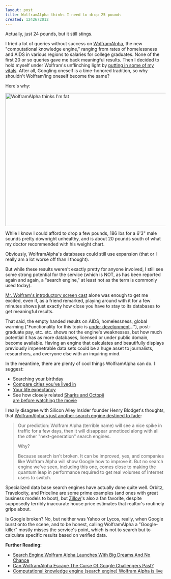 ```yaml
---
layout: post
title: WolframAlpha thinks I need to drop 25 pounds
created: 1242672012
---
```

<p>Actually, just 24 pounds, but it still stings.

<p>I tried a lot of queries without success on <a href="http://www.wolframalpha.com/">WolframAlpha</a>, the new "computational knowledge engine," ranging from rates of homelessness and AIDS in various regions to salaries for college graduates. None of the first 20 or so queries gave me back meaningful results. Then I decided to hold myself under Wolfram's unflinching light by <a href="http://www62.wolframalpha.com/input/?i=male+age+25+height+6%273%22">putting in some of my vitals</a>. After all, Googling oneself is a time-honored tradition, so why shouldn't Wolfram'ing oneself become the same?

Here's why:

<img src="http://morisy.com/files/images/wolfram.JPG" alt="WolframAlpha thinks I'm fat" title=""  class="image image-_original " width="592" height="419" /> 

While I know I could afford to drop a few pounds, 186 lbs for a 6'3" male sounds pretty downright unhealthy, and is about 20 pounds south of what my doctor recommended with his weight chart.

Obviously, WolframAlpha's databases could still use expansion (that or I really am a lot worse off than I thought).

But while these results weren't exactly pretty for anyone involved, I still see some strong potential for the service (which is NOT, as has been reported again and again, a "search engine," at least not as the term is commonly used today).

<a href="http://www.wolframalpha.com/screencast/introducingwolframalpha.html">Mr. Wolfram's introductory screen cast</a> alone was enough to get me excited, even if, as a friend remarked, playing around with it for a few minutes shows just exactly how close you have to stay to its databases to get meaningful results.

That said, the empty handed results on AIDS, homelessness, global warming ("Functionality for this topic is <a href="http://www62.wolframalpha.com/input/?i=global+warming">under development</a>..."), post-graduate pay, etc. etc. shows not the engine's weaknesses, but how much potential it has as more databases, licensed or under public domain, become available. Having an engine that calculates and beautifully displays previously impenetrable data sets could be a huge asset to journalists, researchers, and everyone else with an inquiring mind.

In the meantime, there are plenty of cool things WolframAlpha can do. I suggest:
<ul>
<li><a href="http://www62.wolframalpha.com/input/?i=2%2F9%2F1984">Searching your birthday</a></li>
<li><a href="http://www62.wolframalpha.com/input/?i=boston+vs.+new+york+city+vs.+memphis+vs.+ithaca">Compare cities you've lived in</a></li>
<li><a href="http://www62.wolframalpha.com/input/?i=life+expectancy+U.S.+male+age+25">Your life expectancy</a></li>
<li>See how closely related <a href="http://www62.wolframalpha.com/input/?i=shark+vs.+octopus">Sharks and Octopii</li> are before <a href="http://www.youtube.com/watch?v=Fa7ck5mcd1o">watching the movie</a></li>
</ul>

I really disagree with Silicon Alley Insider founder Henry Blodget's thoughts, that <a href="http://www.businessinsider.com/henry-blodget">WolframAlpha's just another search engine destined to fade</a>: 
<blockquote>
Our prediction: Wolfram Alpha (terrible name) will see a nice spike in traffic for a few days, then it will disappear unnoticed along with all the other "next-generation" search engines.

Why?

Because search isn't broken.  It can be improved, yes, and companies like Wolfram Alpha will show Google how to improve it.  But no search engine we've seen, including this one, comes close to making the quantum leap in performance required to get real volumes of Internet users to switch.</blockquote>

Specialized data base search engines have actually done quite well. Orbitz, Travelocity, and Priceline are some prime examples (and ones with great business models to boot), but <a href="http://www.zillow.com/">Zillow</a>'s also a fan favorite, despite supposedly terribly inaccurate house price estimates that realtor's routinely gripe about.

Is Google broken? No, but neither was Yahoo or Lycos, really, when Google burst onto the scene, and to be honest, calling WolframAlpha a "Google-killer" mostly misses the service's point, which is not to search but to calculate specific results based on verified data. 

<b>Further Reading:</b>
<ul>
<li><a href="http://www.businessinsider.com/henry-blodget-wolfram-alpha-another-new-search-engine-launches-2009-5">Search Engine Wolfram Alpha Launches With Big Dreams And No Chance</a></li>
<li><a href="http://www.paidcontent.org/entry/419-can-wolframalpha-escape-the-curse-of-google-challengers-past/">Can WolframAlpha Escape The Curse Of Google Challengers Past?</a></li>
<li><a href="http://beatblogging.org/2009/05/16/computational-knowledge-engine-search-engine-wolfram-alpha-is-live/">Computational knowledge engine (search engine) Wolfram Alpha is live</a></li></ul>
